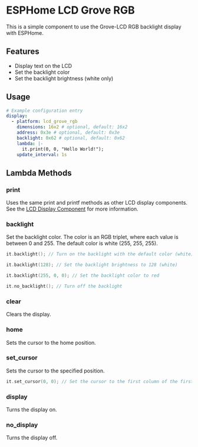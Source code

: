 # ESPHome LCD Grove RGB

This is a simple component to use the Grove-LCD RGB backlight display with ESPHome.

## Features

- Display text on the LCD
- Set the backlight color
- Set the backlight brightness (white only)

## Usage

```yaml
# Example configuration entry
display:
  - platform: lcd_grove_rgb
    dimensions: 16x2 # optional, default: 16x2
    address: 0x3e # optional, default: 0x3e
    backlight: 0x62 # optional, default: 0x62
    lambda: |-
      it.print(0, 0, "Hello World!");
    update_interval: 1s
```

## Lambda Methods

### print

Uses the same print and printf methods as other LCD display components. See the [LCD Display Component](https://esphome.io/components/display/lcd_display) for more information.

### backlight

Set the backlight color. The color is an RGB triplet, where each value is between 0 and 255. The default color is white (255, 255, 255).

```cpp
it.backlight(); // Turn on the backlight with the default color (white)

it.backlight(128); // Set the backlight brightness to 128 (white)

it.backlight(255, 0, 0); // Set the backlight color to red

it.no_backlight(); // Turn off the backlight
```

### clear

Clears the display.

### home

Sets the cursor to the home position.

### set_cursor

Sets the cursor to the specified position.

```cpp
it.set_cursor(0, 0); // Set the cursor to the first column of the first row
```

### display

Turns the display on.

### no_display

Turns the display off.
